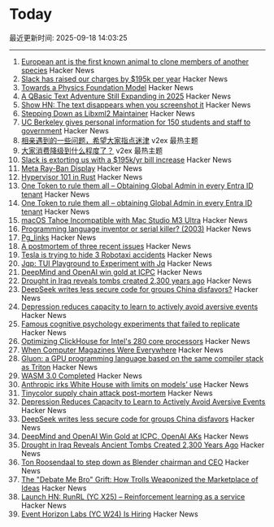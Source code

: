 # Today

最近更新时间: 2025-09-18 14:03:25

--- 
1. [European ant is the first known animal to clone members of another species](https://www.livescience.com/animals/ants/almost-like-science-fiction-european-ant-is-the-first-known-animal-to-clone-members-of-another-species) Hacker News
2. [Slack has raised our charges by $195k per year](https://skyfall.dev/posts/slack) Hacker News
3. [Towards a Physics Foundation Model](https://arxiv.org/abs/2509.13805) Hacker News
4. [A QBasic Text Adventure Still Expanding in 2025](https://the-ventureweaver.itch.io/) Hacker News
5. [Show HN: The text disappears when you screenshot it](https://unscreenshottable.vercel.app/?text=Hello) Hacker News
6. [Stepping Down as Libxml2 Maintainer](https://discourse.gnome.org/t/stepping-down-as-libxml2-maintainer/31398) Hacker News
7. [UC Berkeley gives personal information for 150 students and staff to government](https://www.dailycal.org/news/campus/uc-berkeley-turns-over-personal-information-of-more-than-150-students-and-staff-to-federal/article_a4aad3e1-bbba-42cc-92d7-a7964d9641c5.html) Hacker News
8. [相亲遇到的一些问题，希望大家指点迷津](https://www.v2ex.com/t/1160089) v2ex 最热主题
9. [大家消费降级到什么程度了？](https://www.v2ex.com/t/1160070) v2ex 最热主题
10. [Slack is extorting us with a $195k/yr bill increase](https://skyfall.dev/posts/slack) Hacker News
11. [Meta Ray-Ban Display](https://www.meta.com/blog/meta-ray-ban-display-ai-glasses-connect-2025/) Hacker News
12. [Hypervisor 101 in Rust](https://tandasat.github.io/Hypervisor-101-in-Rust/) Hacker News
13. [One Token to rule them all – Obtaining Global Admin in every Entra ID tenant](https://dirkjanm.io/obtaining-global-admin-in-every-entra-id-tenant-with-actor-tokens/) Hacker News
14. [One Token to rule them all – obtaining Global Admin in every Entra ID tenant](https://dirkjanm.io/obtaining-global-admin-in-every-entra-id-tenant-with-actor-tokens/) Hacker News
15. [macOS Tahoe Incompatible with Mac Studio M3 Ultra](https://eclecticlight.co/2025/09/17/macos-26-0-tahoe-build-25a354-is-incompatible-with-mac-studio-m3-ultra/) Hacker News
16. [Programming language inventor or serial killer? (2003)](https://vole.wtf/coder-serial-killer-quiz/) Hacker News
17. [Pg_links](https://giulianopz.github.io/pg.html) Hacker News
18. [A postmortem of three recent issues](https://www.anthropic.com/engineering/a-postmortem-of-three-recent-issues) Hacker News
19. [Tesla is trying to hide 3 Robotaxi accidents](https://electrek.co/2025/09/17/tesla-hide-3-robotaxi-accidents/) Hacker News
20. [Jqp: TUI Playground to Experiment with Jq](https://github.com/noahgorstein/jqp) Hacker News
21. [DeepMind and OpenAI win gold at ICPC](https://codeforces.com/blog/entry/146536) Hacker News
22. [Drought in Iraq reveals tombs created 2,300 years ago](https://www.smithsonianmag.com/smart-news/severe-droughts-in-iraq-reveals-dozens-of-ancient-tombs-created-2300-years-ago-180987347/) Hacker News
23. [DeepSeek writes less secure code for groups China disfavors?](https://www.washingtonpost.com/technology/2025/09/16/deepseek-ai-security/) Hacker News
24. [Depression reduces capacity to learn to actively avoid aversive events](https://www.eneuro.org/content/12/9/ENEURO.0034-25.2025) Hacker News
25. [Famous cognitive psychology experiments that failed to replicate](https://buttondown.com/aethermug/archive/aether-mug-famous-cognitive-psychology/) Hacker News
26. [Optimizing ClickHouse for Intel's 280 core processors](https://clickhouse.com/blog/optimizing-clickhouse-intel-high-core-count-cpu) Hacker News
27. [When Computer Magazines Were Everywhere](https://www.goto10retro.com/p/when-computer-magazines-were-everywhere) Hacker News
28. [Gluon: a GPU programming language based on the same compiler stack as Triton](https://github.com/triton-lang/triton/blob/main/python/tutorials/gluon/01-intro.py) Hacker News
29. [WASM 3.0 Completed](https://webassembly.org/news/2025-09-17-wasm-3.0/) Hacker News
30. [Anthropic irks White House with limits on models’ use](https://www.semafor.com/article/09/17/2025/anthropic-irks-white-house-with-limits-on-models-uswhite-house-with-limits-on-models-use) Hacker News
31. [Tinycolor supply chain attack post-mortem](https://sigh.dev/posts/ctrl-tinycolor-post-mortem/) Hacker News
32. [Depression Reduces Capacity to Learn to Actively Avoid Aversive Events](https://www.eneuro.org/content/12/9/ENEURO.0034-25.2025) Hacker News
33. [DeepSeek writes less secure code for groups China disfavors](https://www.washingtonpost.com/technology/2025/09/16/deepseek-ai-security/) Hacker News
34. [DeepMind and OpenAI Win Gold at ICPC, OpenAI AKs](https://codeforces.com/blog/entry/146536) Hacker News
35. [Drought in Iraq Reveals Ancient Tombs Created 2,300 Years Ago](https://www.smithsonianmag.com/smart-news/severe-droughts-in-iraq-reveals-dozens-of-ancient-tombs-created-2300-years-ago-180987347/) Hacker News
36. [Ton Roosendaal to step down as Blender chairman and CEO](https://www.cgchannel.com/2025/09/ton-roosendaal-to-step-down-as-blender-chairman-and-ceo/) Hacker News
37. [The "Debate Me Bro" Grift: How Trolls Weaponized the Marketplace of Ideas](https://www.techdirt.com/2025/09/17/the-debate-me-bro-grift-how-trolls-weaponized-the-marketplace-of-ideas/) Hacker News
38. [Launch HN: RunRL (YC X25) – Reinforcement learning as a service](https://runrl.com) Hacker News
39. [Event Horizon Labs (YC W24) Is Hiring](https://www.ycombinator.com/companies/event-horizon-labs/jobs/U6oyyKZ-founding-engineer-at-event-horizon-labs) Hacker News
